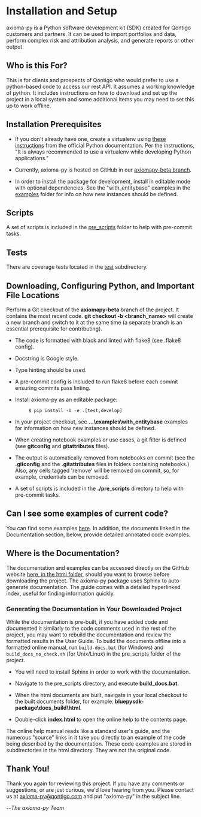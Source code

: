 
# Installation and Setup

axioma-py is a Python software development kit (SDK) created for Qontigo customers and partners. It can be used to import portfolios and data, perform complex risk and attribution analysis, and generate reports or other output.


## Who is this For?


This is for clients and prospects of Qontigo who would prefer to use a python-based code to access our rest API. It assumes a working knowledge of python. It includes instructions on how to download and set up the project in a local system and some additional items you may need to set this up to work offline. 


## Installation Prerequisites

* If you don't already have one, create a virtualenv using [these instructions](https://docs.python.org/3/library/venv.html) from the official Python documentation.  Per the instructions, "It is always recommended to use a virtualenv while developing Python applications."

* Currently, axioma-py is hosted on GitHub in our [axiomapy-beta branch](https://github.com/Qontigo/bluepysdk-package/tree/axiomapy-beta/axiomapy ).   


* In order to install the package for development, install in editable mode with optional dependencies. See the "with_entitybase" examples in the [examples](axiomapy/examples) folder for info on how new instances should be defined.



## Scripts

A set of scripts is included in the [pre_scripts](pre_scripts) folder to help with pre-commit tasks.


## Tests  

There are coverage tests located in the [test](axiomapy/test) subdirectory.



## Downloading, Configuring Python, and Important File Locations

Perform a Git checkout of the **axiomapy-beta** branch of the project. It contains the most recent code. **git checkout -b <branch_name>** will create a new branch and switch to it at the same time (a separate branch is an essential prerequisite for contributing).

* The code is formatted with black and linted with flake8 (see .flake8 config).

* Docstring is Google style.

* Type hinting should be used.

* A pre-commit config is included to run flake8 before each commit ensuring commits pass linting.

* Install axioma-py as an editable package:


   ```
        $ pip install -U -e .[test,develop]
   ```

* In your project checkout, see **...\examples\with_entitybase** examples for information on how new instances should be defined. 

* When creating notebook examples or use cases, a git filter is defined (see **gitconfig** and **gitattributes** files).

*  The output is automatically removed from notebooks on commit (see the **.gitconfig** and the **.gitattributes** files in folders containing notebooks.) Also, any cells tagged 'remove' will be removed on commit, so, for example, credentials can be removed.

* A set of scripts is included in the **./pre_scripts** directory to help with pre-commit tasks.


## Can I see some examples of current code?

You can find some examples [here](/axiomapy/examples). In addition, the documents linked in the Documentation section, below, provide detailed annotated code examples.


## Where is the Documentation?

The documentation and examples can be accessed directly on the GitHub website [here, in the html folder](docs/_build/html), should you want to browse before downloading the project.  The axioma-py package uses Sphinx to auto-generate documentation.  The guide comes with a detailed hyperlinked index, useful for finding information quickly.


### Generating the Documentation in Your Downloaded Project 


While the documentation is pre-built, if you have added code and documented it similarly to the code comments used in the rest of the project, you may want to rebuild the documentation and review the formatted results in the User Guide. To build the documents offline into a formatted online manual, run `build-docs.bat` (for Windows) and `build_docs_no_check.sh` (for Unix/Linux) in the pre_scripts folder of the project.  

* You will need to install Sphinx in order to work with the documentation.

* Navigate to the pre_scripts directory, and execute **build_docs.bat**.
 
* When the html documents are built, navigate in your local checkout to the built documents folder, for example: **bluepysdk-package\docs\_build\html**.  

* Double-click **index.html** to open the online help to the contents page. 

The online help manual reads like a standard user's guide, and the numerous "source" links in it take you directly to an example of the code being described by the documentation. These code examples are stored in subdirectories in the html directory. They are not the original code.


## Thank You!

Thank you again for reviewing this project. If you have any comments or suggestions, or are just curious, we'd love hearing from you. Please contact us at <axioma-py@qontigo.com> and put "axioma-py" in the subject line.  

--*The axioma-py Team*


